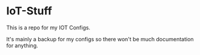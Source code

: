 # IoT-Stuff

This is a repo for my IOT Configs.

It's mainly a backup for my configs so there won't be much documentation for anything.
